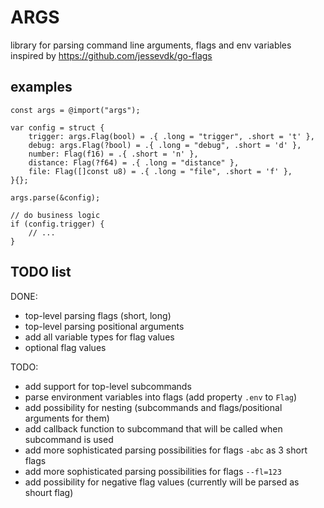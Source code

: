 # ARGS
library for parsing command line arguments, flags and env variables  
inspired by https://github.com/jessevdk/go-flags  

## examples
```zig
const args = @import("args");

var config = struct {
    trigger: args.Flag(bool) = .{ .long = "trigger", .short = 't' },
    debug: args.Flag(?bool) = .{ .long = "debug", .short = 'd' },
    number: Flag(f16) = .{ .short = 'n' },
    distance: Flag(?f64) = .{ .long = "distance" },
    file: Flag([]const u8) = .{ .long = "file", .short = 'f' },
}{};

args.parse(&config);

// do business logic
if (config.trigger) {
    // ...
}

```

## TODO list
DONE:
- top-level parsing flags (short, long)
- top-level parsing positional arguments
- add all variable types for flag values
- optional flag values

TODO:
- add support for top-level subcommands
- parse environment variables into flags (add property `.env` to `Flag`)
- add possibility for nesting (subcommands and flags/positional arguments for them)
- add callback function to subcommand that will be called when subcommand is used
- add more sophisticated parsing possibilities for flags `-abc` as 3 short flags
- add more sophisticated parsing possibilities for flags `--fl=123`
- add possibility for negative flag values (currently will be parsed as shourt flag)
